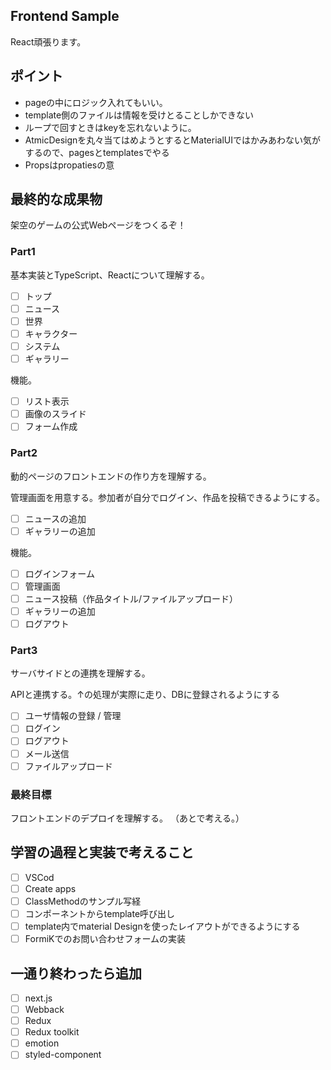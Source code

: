 ## Frontend Sample
React頑張ります。

## ポイント
- pageの中にロジック入れてもいい。
- template側のファイルは情報を受けとることしかできない
- ループで回すときはkeyを忘れないように。
- AtmicDesignを丸々当てはめようとするとMaterialUIではかみあわない気がするので、pagesとtemplatesでやる
- Propsはpropatiesの意

## 最終的な成果物
架空のゲームの公式Webページをつくるぞ！
### Part1
基本実装とTypeScript、Reactについて理解する。
- [ ] トップ
- [ ] ニュース
- [ ] 世界
- [ ] キャラクター
- [ ] システム
- [ ] ギャラリー

機能。
- [ ] リスト表示
- [ ] 画像のスライド
- [ ] フォーム作成

### Part2
動的ページのフロントエンドの作り方を理解する。

管理画面を用意する。参加者が自分でログイン、作品を投稿できるようにする。
- [ ] ニュースの追加
- [ ] ギャラリーの追加

機能。
- [ ] ログインフォーム
- [ ] 管理画面
- [ ] ニュース投稿（作品タイトル/ファイルアップロード）
- [ ] ギャラリーの追加
- [ ] ログアウト

### Part3
サーバサイドとの連携を理解する。

APIと連携する。↑の処理が実際に走り、DBに登録されるようにする
- [ ] ユーザ情報の登録 / 管理
- [ ] ログイン
- [ ] ログアウト
- [ ] メール送信
- [ ] ファイルアップロード

### 最終目標
フロントエンドのデプロイを理解する。
（あとで考える。）

## 学習の過程と実装で考えること
- [ ] VSCod
- [ ] Create apps
- [ ] ClassMethodのサンプル写経
- [ ] コンポーネントからtemplate呼び出し
- [ ] template内でmaterial Designを使ったレイアウトができるようにする
- [ ] FormiKでのお問い合わせフォームの実装

## 一通り終わったら追加
- [ ] next.js
- [ ] Webback
- [ ] Redux
- [ ] Redux toolkit
- [ ] emotion
- [ ] styled-component